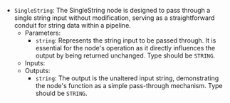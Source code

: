 - `SingleString`: The SingleString node is designed to pass through a single string input without modification, serving as a straightforward conduit for string data within a pipeline.
    - Parameters:
        - `string`: Represents the string input to be passed through. It is essential for the node's operation as it directly influences the output by being returned unchanged. Type should be `STRING`.
    - Inputs:
    - Outputs:
        - `string`: The output is the unaltered input string, demonstrating the node's function as a simple pass-through mechanism. Type should be `STRING`.
